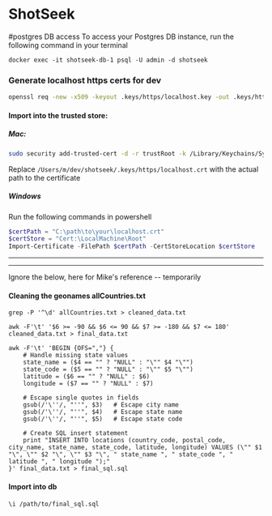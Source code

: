 # ShotSeek

#postgres DB access
To access your Postgres DB instance, run the following command in your terminal

`docker exec -it shotseek-db-1 psql -U admin -d shotseek`






### Generate localhost https certs for dev
```bash
openssl req -new -x509 -keyout .keys/https/localhost.key -out .keys/https/localhost.crt -days 365 -nodes -config .keys/https/openssl.cnf
```

#### Import into the trusted store:
##### Mac:
```bash
sudo security add-trusted-cert -d -r trustRoot -k /Library/Keychains/System.keychain /Users/m/dev/shotseek/.keys/https/localhost.crt
```
Replace `/Users/m/dev/shotseek/.keys/https/localhost.crt` with the actual path to the certificate

##### Windows
Run the following commands in powershell
```powershell
$certPath = "C:\path\to\your\localhost.crt"
$certStore = "Cert:\LocalMachine\Root"
Import-Certificate -FilePath $certPath -CertStoreLocation $certStore
```

---
---
Ignore the below, here for Mike's reference -- temporarily
#### Cleaning the geonames allCountries.txt
```
grep -P '^\d' allCountries.txt > cleaned_data.txt
```

```
awk -F'\t' '$6 >= -90 && $6 <= 90 && $7 >= -180 && $7 <= 180' cleaned_data.txt > final_data.txt
```

```
awk -F'\t' 'BEGIN {OFS=","} {
    # Handle missing state values
    state_name = ($4 == "" ? "NULL" : "\"" $4 "\"")
    state_code = ($5 == "" ? "NULL" : "\"" $5 "\"")
    latitude = ($6 == "" ? "NULL" : $6)
    longitude = ($7 == "" ? "NULL" : $7)

    # Escape single quotes in fields
    gsub(/'\''/, "''", $3)   # Escape city name
    gsub(/'\''/, "''", $4)   # Escape state name
    gsub(/'\''/, "''", $5)   # Escape state code

    # Create SQL insert statement
    print "INSERT INTO locations (country_code, postal_code, city_name, state_name, state_code, latitude, longitude) VALUES (\"" $1 "\", \"" $2 "\", \"" $3 "\", " state_name ", " state_code ", " latitude ", " longitude ");"
}' final_data.txt > final_sql.sql

```

#### Import into db
```postgres
\i /path/to/final_sql.sql
```

